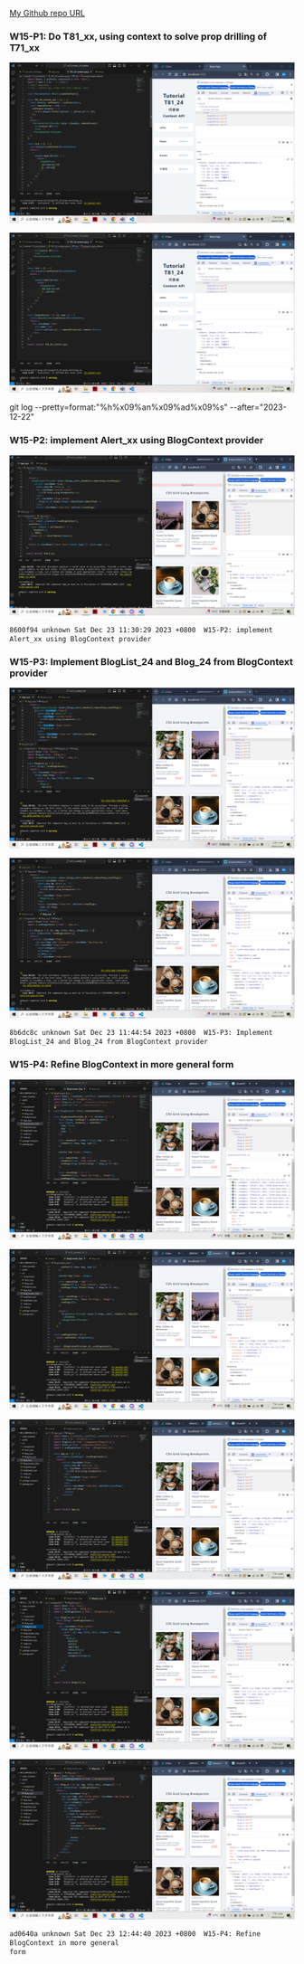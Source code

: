 
[My Github repo URL](https://github.com/209410124/1121-wp1-demo-209410124)


### W15-P1: Do T81_xx, using context to solve prop drilling of T71_xx
 
![](w15-p1-1.png)
 
![](w15-p1-2.png)

git log --pretty=format:"%h%x09%an%x09%ad%x09%s" --after="2023-12-22"

### W15-P2: implement Alert_xx using BlogContext provider
 
![](w15-p2.png)
 
 ```
 8600f94 unknown Sat Dec 23 11:30:29 2023 +0800  W15-P2: implement Alert_xx using BlogContext provider
 ```

 ### W15-P3: Implement BlogList_24 and Blog_24 from BlogContext provider
 
![](w15-p3-1.png)
 
![](w15-p3-2.png)
```
8b6dc8c unknown Sat Dec 23 11:44:54 2023 +0800  W15-P3: Implement BlogList_24 and Blog_24 from BlogContext provider
```

### W15-P4: Refine BlogContext in more general form
 
![](w15-p4-1.png)
 
![](w15-p4-2.png)
 
![](w15-p4-3.png)
 
![](w15-p4-4.png)
 
![](w15-p4-5.png)

```
ad0640a unknown Sat Dec 23 12:44:40 2023 +0800  W15-P4: Refine BlogContext in more general 
form
```